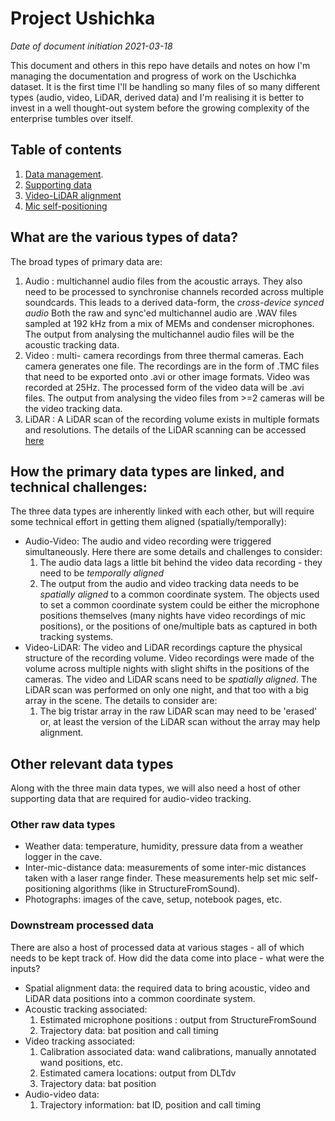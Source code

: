 # Project Ushichka 

*Date of document initiation 2021-03-18*

This document and others in this repo have details and notes on how
I'm managing the documentation and progress of work on the Uschichka dataset. 
It is the first time I'll be handling so many files of so many different 
types (audio, video, LiDAR, derived data) and I'm realising it is better to 
invest in a well thought-out system before the growing complexity of the 
enterprise tumbles over itself. 


## Table of contents
1. [Data management](ushichka-management.md).
1. [Supporting data](supporting-datasets.md)
1. [Video-LiDAR alignment](video-lidar.md)
1. [Mic self-positioning](mic-selfpos.md)
## What are the various types of data? 

The broad types of primary data are: 
1. Audio : multichannel audio files from the acoustic arrays. They also need
    to be processed to synchronise channels recorded across multiple soundcards. This leads to a derived data-form, the *cross-device synced audio*
    Both the raw and sync'ed multichannel audio are .WAV files sampled at 192 kHz
    from a mix of MEMs and condenser microphones. The output from analysing the
    multichannel audio files will be the acoustic tracking data.
1. Video : multi- camera recordings from three thermal cameras. Each camera 
    generates one file. The recordings are in the form of .TMC files that
    need to be exported onto .avi or other image formats. Video was recorded
    at 25Hz. The processed form of the video data will be .avi files. The output
    from analysing the video files from >=2 cameras will be the video tracking
    data. 
1. LiDAR : A LiDAR scan of the recording volume exists in multiple formats
    and resolutions. The details of the LiDAR scanning can be accessed [here](http://symp2018.geodesy-union.org/wp-content/uploads/2018/11/20.pdf)

## How the primary data types are linked, and technical challenges:
The three data types are inherently linked with each other, but will require
some technical effort in getting them aligned (spatially/temporally):

* Audio-Video: The audio and video recording were triggered simultaneously.
  Here there are some details and challenges to consider:
    1. The audio data lags a little bit behind the video data recording - they need to be *temporally aligned*
    1. The output from the audio and video tracking data needs to be *spatially aligned* to a common coordinate system. 
       The objects used to set a common  coordinate system could be either the microphone positions themselves (many nights have video recordings of mic positions), or
       the positions of one/multiple bats as captured in both tracking systems. 
* Video-LiDAR: The video and LiDAR recordings capture the physical structure of
the recording volume. Video recordings were made of the volume across multiple nights
with slight shifts in the positions of the cameras. The video and LiDAR scans need to be
*spatially aligned*. The LiDAR scan was performed on only one night, and that too with a big array in the scene. The 
details to consider are: 
    1. The big tristar array in the raw LiDAR scan may need to be 'erased' or, at least the version of the 
LiDAR scan without the array may help alignment.

## Other relevant data types
Along with the three main data types, we will also need a host of other 
supporting data that are required for audio-video tracking.

### Other raw data types
* Weather data: temperature, humidity, pressure data from a weather logger in the cave. 
* Inter-mic-distance data: measurements of some inter-mic distances taken with a laser range finder. These measurements help set mic self-positioning
algorithms (like in StructureFromSound). 
* Photographs: images of the cave, setup, notebook pages, etc. 

### Downstream processed data
There are also a host of  processed data  at various stages - all of which needs to 
be kept track of. How did the data come into place - what were the inputs?

* Spatial alignment data: the required data to bring acoustic, video and LiDAR data
positions into a common coordinate system. 
* Acoustic tracking associated: 
    1. Estimated microphone positions : output from StructureFromSound
    1. Trajectory data: bat position and call timing
* Video tracking associated: 
    1. Calibration associated data: wand calibrations, manually annotated wand positions, etc.
    1. Estimated camera locations: output from DLTdv
    1. Trajectory data: bat position
* Audio-video data:
    1. Trajectory information: bat ID, position and call timing




